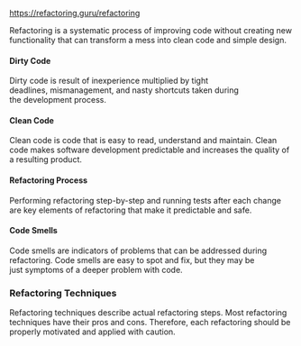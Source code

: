 https://refactoring.guru/refactoring

Refactoring is a systematic process of improving code without creating new functionality that can transform a mess into clean code and simple design.

#### Dirty Code
Dirty code is result of inexperience multiplied by tight deadlines, mismanagement, and nasty shortcuts taken during the development process.
#### Clean Code
Clean code is code that is easy to read, understand and maintain. Clean code makes software development predictable and increases the quality of a resulting product.
#### Refactoring Process
Performing refactoring step-by-step and running tests after each change are key elements of refactoring that make it predictable and safe.
#### Code Smells
Code smells are indicators of problems that can be addressed during refactoring. Code smells are easy to spot and fix, but they may be just symptoms of a deeper problem with code.
### Refactoring Techniques
Refactoring techniques describe actual refactoring steps. Most refactoring techniques have their pros and cons. Therefore, each refactoring should be properly motivated and applied with caution.